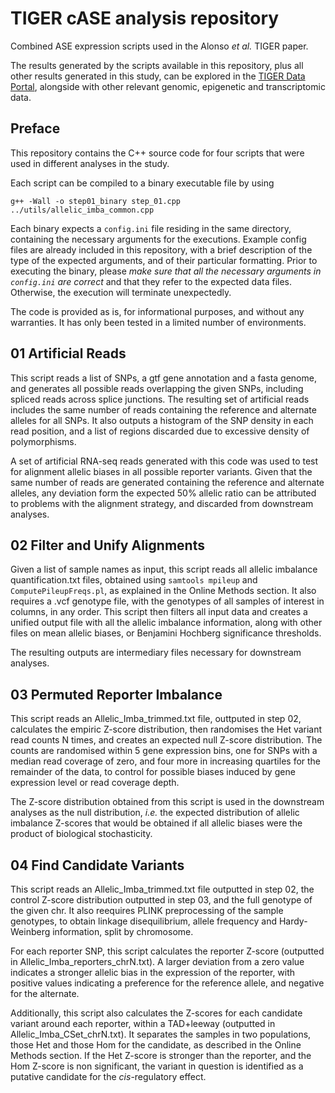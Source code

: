 # TIGER cASE analysis repository
Combined ASE expression scripts used in the Alonso _et al._ TIGER paper.

The results generated by the scripts available in this repository, plus 
all other results generated in this study, can be explored in the
[TIGER Data Portal](http://tiger.bsc.es), alongside with other
relevant genomic, epigenetic and transcriptomic data.

## Preface
This repository contains the C++ source code for four scripts that
were used in different analyses in the study.

Each script can be compiled to a binary executable file by using

```g++ -Wall -o step01_binary step_01.cpp ../utils/allelic_imba_common.cpp```

Each binary expects a ```config.ini``` file residing in the same directory,
containing the necessary arguments for the executions. Example config
files are already included in this repository, with a brief description of 
the type of the expected arguments, and of their particular formatting.
Prior to executing the binary, please _make sure that all the necessary 
arguments in ```config.ini``` are correct_ and that they refer to the expected 
data files. Otherwise, the execution will terminate unexpectedly.

The code is provided as is, for informational purposes, and without any 
warranties. It has only been tested in a limited number of environments.

## 01 Artificial Reads
This script reads a list of SNPs, a gtf gene annotation and a fasta genome, 
and generates all possible reads overlapping the given SNPs, including spliced
reads across splice junctions. The resulting set of artificial reads includes 
the same number of  reads containing the reference and alternate alleles 
for all SNPs. It also outputs
a histogram of the SNP density in each read position, and a list of regions
discarded due to excessive density of polymorphisms.

A set of artificial RNA-seq reads generated with this code was used to 
test for alignment allelic biases in all possible reporter variants. Given 
that the same number of reads are generated containing the reference and 
alternate alleles, any deviation form the expected 50% allelic ratio can be
attributed to problems with the alignment strategy, and discarded
from downstream analyses.

## 02 Filter and Unify Alignments
Given a list of sample names as input, this script reads all allelic 
imbalance quantification.txt files, obtained using ```samtools mpileup``` and 
```ComputePileupFreqs.pl```, as explained in the Online Methods section. 
It also requires a .vcf genotype file, with the genotypes 
of all samples of interest in columns, in any order. This script then
filters all input data and creates a unified output file with all the 
allelic imbalance information, along with other files on mean allelic biases,
or Benjamini Hochberg significance thresholds.

The resulting outputs are intermediary files necessary for downstream 
analyses.

## 03 Permuted Reporter Imbalance
This script reads an Allelic_Imba_trimmed.txt file, outtputed in step 02,
calculates the empiric Z-score distribution, then randomises
the Het variant read counts N times, and creates an expected null Z-score 
distribution. The counts are randomised within 5 gene expression bins, 
one for SNPs with a median read coverage of zero, and four more in increasing 
quartiles for the remainder of the data, to control for possible biases
induced by gene expression level or read coverage depth.

The Z-score distribution obtained from this script is used 
in the downstream analyses as the null distribution, _i.e._ the expected
distribution of allelic imbalance Z-scores that would be obtained if 
all allelic biases were the product of biological stochasticity.

## 04 Find Candidate Variants
This script reads an Allelic_Imba_trimmed.txt file outputted in step 02,
the control Z-score distribution outputted in step 03,
and the full genotype of the given chr. It also reequires PLINK 
preprocessing of the sample genotypes, to obtain linkage disequilibrium, 
allele frequency and Hardy-Weinberg information, split by chromosome.

For each reporter SNP, this script 
calculates the reporter Z-score (outputted in Allelic_Imba_reporters_chrN.txt).
A larger deviation from a zero value indicates a stronger allelic bias in
the expression of the reporter, with positive values indicating a preference
for the reference allele, and negative for the alternate.

Additionally, this script also calculates the Z-scores for each candidate 
variant around each reporter, within a TAD+leeway (outputted in Allelic_Imba_CSet_chrN.txt). 
It separates the samples in two populations, those Het and those Hom for 
the candidate, as described in the Online Methods section. 
If the Het Z-score is stronger than the reporter,
and the Hom Z-score is non significant, the variant in question is 
identified as a putative candidate for the _cis_-regulatory effect.


